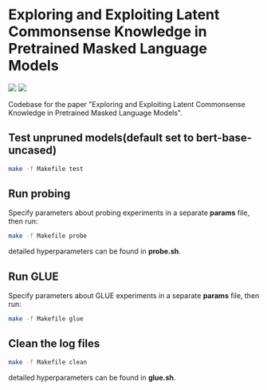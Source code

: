 <!--
 * @Author: your name
 * @Date: 2020-10-31 00:05:34
 * @LastEditTime: 2020-11-18 20:33:40
 * @LastEditors: Please set LastEditors
 * @Description: In User Settings EditUse 
 * @FilePath: /LAMA/README.md
-->
# Exploring and Exploiting Latent Commonsense Knowledge in Pretrained Masked Language Models
![](https://img.shields.io/badge/Language%20Model%20Pruning(LAMP)-DistilBERT%2FBERT%2FMPNet-blue.svg) ![](https://img.shields.io/badge/paper-pdf-red.svg)


Codebase for the paper "Exploring and Exploiting Latent Commonsense Knowledge in Pretrained Masked Language Models".

## Test unpruned models(default set to bert-base-uncased)
```bash
make -f Makefile test
```

## Run probing
Specify parameters about probing experiments in a separate **params** file, then run:
```bash
make -f Makefile probe
```
detailed hyperparameters can be found in **probe.sh**.

## Run GLUE
Specify parameters about GLUE experiments in a separate **params** file, then run:
```bash
make -f Makefile glue
```

## Clean the log files
```bash
make -f Makefile clean
```
detailed hyperparameters can be found in **glue.sh**.
